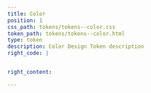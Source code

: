 ```yaml
---
title: Color
position: 1
css_path: tokens/tokens--color.css
token_path: tokens/tokens--color.html
type: token
description: Color Design Token description
right_code: |


right_content:  

---
```

